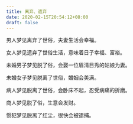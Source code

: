 ```yaml
---
title: 离弃、遗弃
date: 2020-02-15T20:54:12+08:00
draft: false
---
```


男人梦见离弃了世俗，夫妻生活会幸福。

女人梦见遗弃了世俗生活，意味着日子幸福、富裕。

未婚男子梦见脱了俗，会娶一位眉清目秀的姑娘为妻。

未婚女子梦见脱离了世俗，婚姻会美满。

病人梦见脱离了世俗，会卧床不起，忍受病痛的折磨。

商人梦见脱了俗，生意会发财。

惯犯梦见脱离了红尘，很快会被逮捕。